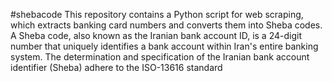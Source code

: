 #shebacode
This repository contains a Python script for web scraping, which extracts banking card numbers and converts them into Sheba codes. A Sheba code, also known as the Iranian bank account ID, is a 24-digit number that uniquely identifies a bank account within Iran's entire banking system. The determination and specification of the Iranian bank account identifier (Sheba) adhere to the ISO-13616 standard
